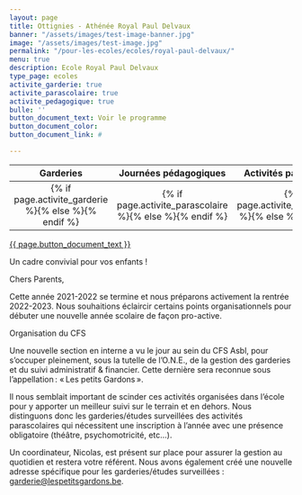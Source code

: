 ```yaml
---
layout: page
title: Ottignies - Athénée Royal Paul Delvaux
banner: "/assets/images/test-image-banner.jpg"
image: "/assets/images/test-image.jpg"
permalink: "/pour-les-ecoles/ecoles/royal-paul-delvaux/"
menu: true
description: Ecole Royal Paul Delvaux
type_page: ecoles
activite_garderie: true
activite_parascolaire: true
activite_pedagogique: true
bulle: ''
button_document_text: Voir le programme
button_document_color: 
button_document_link: #

---
```


<table class="table table-striped mt-4 mb-4">
  <thead>
    <tr>
      <th scope="col" style="width:33%"><center>Garderies</center></th>
      <th scope="col" style="width:33%"><center>Journées pédagogiques</center></th>
      <th scope="col" style="width:33%"><center>Activités parascolaires</center></th>
    </tr>
  </thead>
  <tbody>
    <tr>
        <td><center>{% if page.activite_garderie %}<i class="fa fa-check-circle-o text-success fa-2x"></i>{% else %}<i class="fa fa-times-circle-o text-danger fa-2x"></i>{% endif %}</center></td>
        <td><center>{% if page.activite_parascolaire %}<i class="fa fa-check-circle-o text-success fa-2x"></i>{% else %}<i class="fa fa-times-circle-o text-danger fa-2x"></i>{% endif %}</center></td>
        <td><center>{% if page.activite_pedagogique %}<i class="fa fa-check-circle-o text-success fa-2x"></i>{% else %}<i class="fa fa-times-circle-o text-danger fa-2x"></i>{% endif %}</center></td>
    </tr>
  </tbody>
</table>

<div class="d-flex justify-content-center mb-3">
	<a href="{{ page.button_document_link}}" class="btn btn-info-filled" target="_blank">{{  page.button_document_text }}</a>
</div>

Un cadre convivial pour vos enfants !

Chers Parents, 

Cette année 2021-2022 se termine et nous préparons activement la rentrée 2022-2023. 
Nous souhaitions éclaircir certains points organisationnels pour débuter une nouvelle année scolaire de façon pro-active. 

Organisation du CFS

Une nouvelle section en interne a vu le jour au sein du CFS Asbl, pour s’occuper pleinement, 
sous la tutelle de l’O.N.E., de la gestion des garderies et du suivi administratif & financier. 
Cette dernière sera reconnue sous l’appellation : « Les petits Gardons ». 

Il nous semblait important de scinder ces activités organisées dans l’école pour y apporter 
un meilleur suivi sur le terrain et en dehors. Nous distinguons donc les garderies/études surveillées des activités parascolaires qui nécessitent une inscription à l’année avec une présence obligatoire (théâtre, psychomotricité, etc...). 

Un coordinateur, Nicolas, est présent sur place pour assurer la gestion au quotidien et restera votre référent. Nous avons également créé une nouvelle adresse spécifique pour les garderies/études surveillées : garderie@lespetitsgardons.be.
